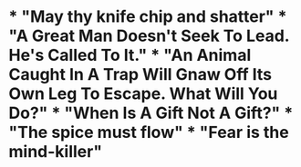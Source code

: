 # * "May thy knife chip and shatter" * "A Great Man Doesn't Seek To Lead. He's Called To It." * "An Animal Caught In A Trap Will Gnaw Off Its Own Leg To Escape. What Will You Do?" * "When Is A Gift Not A Gift?" * "The spice must flow" * "Fear is the mind-killer"
